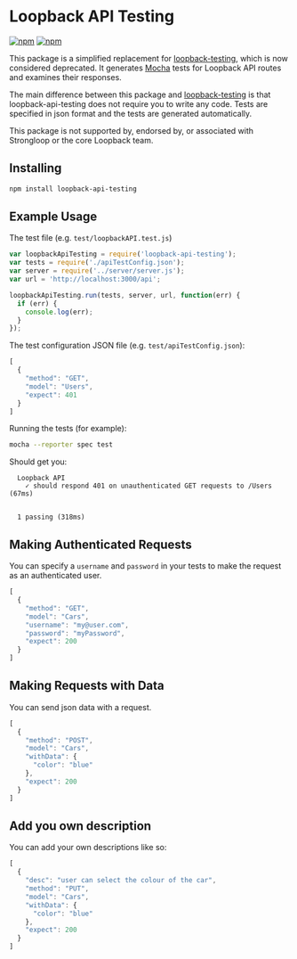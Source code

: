 # Loopback API Testing #
[![npm](https://img.shields.io/npm/dm/loopback-api-testing.svg)]()
[![npm](https://img.shields.io/npm/l/loopback-api-testing.svg)]()

This package is a simplified replacement for [loopback-testing](https://github.com/strongloop/loopback-testing), which is now considered deprecated. It generates [Mocha](https://mochajs.org/) tests for Loopback API routes and examines their responses.

The main difference between this package and [loopback-testing](https://github.com/strongloop/loopback-testing) is that loopback-api-testing does not require you to write any code. Tests are specified in json format and the tests are generated automatically.

This package is not supported by, endorsed by, or associated with Strongloop or the core Loopback team.

## Installing ##

```bash
npm install loopback-api-testing
```

## Example Usage ##

The test file (e.g. `test/loopbackAPI.test.js`)


```js
var loopbackApiTesting = require('loopback-api-testing');
var tests = require('./apiTestConfig.json');
var server = require('../server/server.js');
var url = 'http://localhost:3000/api';

loopbackApiTesting.run(tests, server, url, function(err) {
  if (err) {
    console.log(err);
  }
});
```

The test configuration JSON file (e.g. `test/apiTestConfig.json`):

```js
[
  {
    "method": "GET",
    "model": "Users",
    "expect": 401
  }
]
```

Running the tests (for example):

```bash
mocha --reporter spec test
```

Should get you:

```
  Loopback API
    ✓ should respond 401 on unauthenticated GET requests to /Users (67ms)


  1 passing (318ms)
```

## Making Authenticated Requests ##

You can specify a `username` and `password` in your tests to make the request as an authenticated user.

```js
[
  {
    "method": "GET",
    "model": "Cars",
    "username": "my@user.com",
    "password": "myPassword",
    "expect": 200
  }
]
```

## Making Requests with Data ##

You can send json data with a request.

```js
[
  {
    "method": "POST",
    "model": "Cars",
    "withData": {
      "color": "blue"
    },
    "expect": 200
  }
]
```

## Add you own description

You can add your own descriptions like so:

```js
[
  {
    "desc": "user can select the colour of the car",
    "method": "PUT",
    "model": "Cars",
    "withData": {
      "color": "blue"
    },
    "expect": 200
  }
]
```

